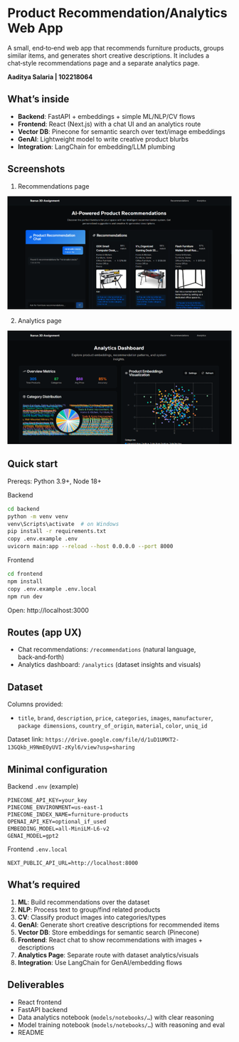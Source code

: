 # Product Recommendation/Analytics Web App

A small, end‑to‑end web app that recommends furniture products, groups similar items, and generates short creative descriptions. It includes a chat‑style recommendations page and a separate analytics page.

**Aaditya Salaria | 102218064**

## What’s inside
- **Backend**: FastAPI + embeddings + simple ML/NLP/CV flows
- **Frontend**: React (Next.js) with a chat UI and an analytics route
- **Vector DB**: Pinecone for semantic search over text/image embeddings
- **GenAI**: Lightweight model to write creative product blurbs
- **Integration**: LangChain for embedding/LLM plumbing

## Screenshots 
1) Recommendations page

![Recommendations Screenshot](./docs/recommendations_SS.png)

2) Analytics page

![Analytics Screenshot](./docs/analytics_SS.png)

## Quick start
Prereqs: Python 3.9+, Node 18+

Backend
```bash
cd backend
python -m venv venv
venv\Scripts\activate  # on Windows
pip install -r requirements.txt
copy .env.example .env  
uvicorn main:app --reload --host 0.0.0.0 --port 8000
```

Frontend
```bash
cd frontend
npm install
copy .env.example .env.local
npm run dev
```

Open: http://localhost:3000

## Routes (app UX)
- Chat recommendations: `/recommendations` (natural language, back‑and‑forth)
- Analytics dashboard: `/analytics` (dataset insights and visuals)

## Dataset
Columns provided:
- `title`, `brand`, `description`, `price`, `categories`, `images`, `manufacturer`, `package dimensions`, `country_of_origin`, `material`, `color`, `uniq_id`

Dataset link: `https://drive.google.com/file/d/1uD1UMXT2-13GQkb_H9NmEOyUVI-zKyl6/view?usp=sharing`

## Minimal configuration
Backend `.env` (example)
```env
PINECONE_API_KEY=your_key
PINECONE_ENVIRONMENT=us-east-1
PINECONE_INDEX_NAME=furniture-products
OPENAI_API_KEY=optional_if_used
EMBEDDING_MODEL=all-MiniLM-L6-v2
GENAI_MODEL=gpt2
```

Frontend `.env.local`
```env
NEXT_PUBLIC_API_URL=http://localhost:8000
```

## What’s required
1. **ML**: Build recommendations over the dataset 
2. **NLP**: Process text to group/find related products
3. **CV**: Classify product images into categories/types
4. **GenAI**: Generate short creative descriptions for recommended items
5. **Vector DB**: Store embeddings for semantic search (Pinecone)
6. **Frontend**: React chat to show recommendations with images + descriptions
7. **Analytics Page**: Separate route with dataset analytics/visuals
8. **Integration**: Use LangChain for GenAI/embedding flows

## Deliverables
- React frontend
- FastAPI backend
- Data analytics notebook (`models/notebooks/…`) with clear reasoning
- Model training notebook (`models/notebooks/…`) with reasoning and eval
- README

